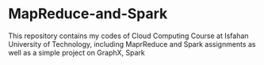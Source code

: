 # MapReduce-and-Spark
This repository contains my codes of Cloud Computing Course at Isfahan University of Technology, including MaprReduce and Spark assignments as well as a simple project on GraphX, Spark
